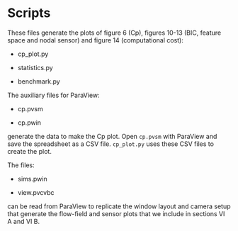 # Scripts

These files generate the plots of figure 6 (Cp), figures 10-13 (BIC, feature space and nodal
sensor) and figure 14 (computational cost):

* cp_plot.py

* statistics.py

* benchmark.py

The auxiliary files for ParaView:

* cp.pvsm

* cp.pwin

generate the data to make the Cp plot. Open `cp.pvsm` with ParaView and save the spreadsheet as a
CSV file. `cp_plot.py` uses these CSV files to create the plot.

The files:

* sims.pwin

* view.pvcvbc

can be read from ParaView to replicate the window layout and camera setup that generate the
flow-field and sensor plots that we include in sections VI A and VI B.
